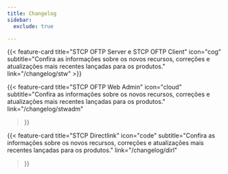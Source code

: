 ```yaml
---
title: Changelog
sidebar:
  exclude: true

---
```

<div class="mt-6"></div>
{{< feature-card
    title="STCP OFTP Server e STCP OFTP Client"
    icon="cog"
    subtitle="Confira as informações sobre os novos recursos, correções e atualizações mais recentes lançadas para os produtos."
    link="/changelog/stw"
>}}

<div class="mt-6"></div>

{{< feature-card
    title="STCP OFTP Web Admin"
    icon="cloud"
    subtitle="Confira as informações sobre os novos recursos, correções e atualizações mais recentes lançadas para os produtos."
    link="/changelog/stwadm"
>}}

<div class="mt-6"></div>

{{< feature-card
    title="STCP Directlink"
    icon="code"
    subtitle="Confira as informações sobre os novos recursos, correções e atualizações mais recentes lançadas para os produtos."
    link="/changelog/dirl"
>}}


<!-- {{< hextra/feature-grid >}} -->
<!-- {{< /hextra/feature-grid >}} -->
